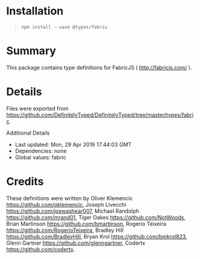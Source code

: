 # Installation
> `npm install --save @types/fabric`

# Summary
This package contains type definitions for FabricJS ( http://fabricjs.com/ ).

# Details
Files were exported from https://github.com/DefinitelyTyped/DefinitelyTyped/tree/master/types/fabric

Additional Details
 * Last updated: Mon, 29 Apr 2019 17:44:03 GMT
 * Dependencies: none
 * Global values: fabric

# Credits
These definitions were written by Oliver Klemencic <https://github.com/oklemencic>, Joseph Livecchi <https://github.com/joewashear007>, Michael Randolph <https://github.com/mrand01>, Tiger Oakes <https://github.com/NotWoods>, Brian Martinson <https://github.com/bmartinson>, Rogerio Teixeira <https://github.com/RogerioTeixeira>, Bradley Hill <https://github.com/BradleyHill>, Bryan Krol <https://github.com/bmkrol823>, Glenn Gartner <https://github.com/glenngartner>, Codertx <https://github.com/codertx>.
